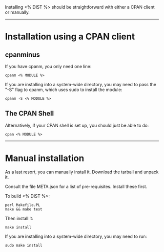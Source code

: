 Installing <% DIST %> should be straightforward with either a CPAN client or manually.

----

# Installation using a CPAN client

## cpanminus

If you have cpanm, you only need one line:

    cpanm <% MODULE %>

If you are installing into a system-wide directory, you may need to pass the "-S" flag to cpanm, which uses sudo to install the module:

    cpanm -S <% MODULE %>

## The CPAN Shell

Alternatively, if your CPAN shell is set up, you should just be able to do:

    cpan <% MODULE %>

----

# Manual installation

As a last resort, you can manually install it. Download the tarball and unpack it.

Consult the file META.json for a list of pre-requisites. Install these first.

To build <% DIST %>:

    perl Makefile.PL
    make && make test

Then install it:

    make install

If you are installing into a system-wide directory, you may need to run:

    sudo make install


